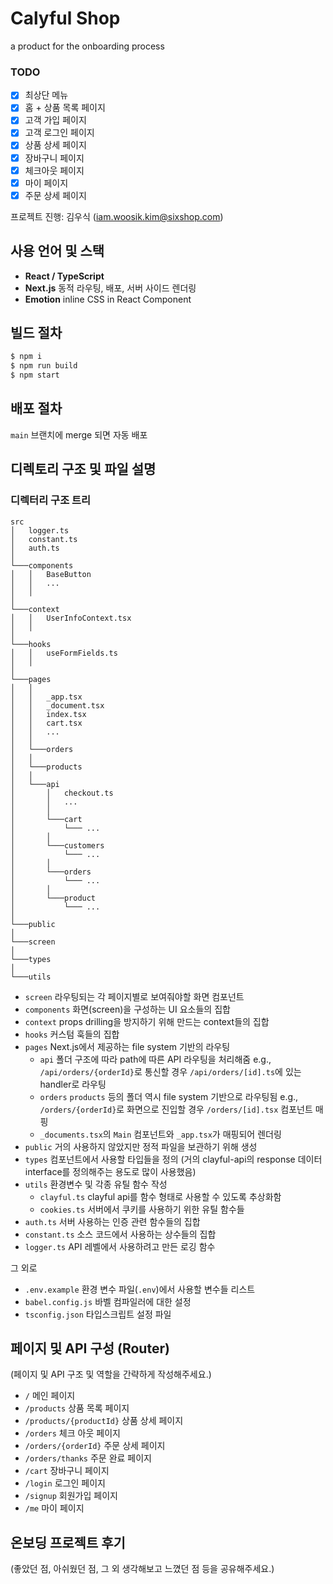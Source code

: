 # Calyful Shop
a product for the onboarding process

### TODO
- [x] 최상단 메뉴
- [x] 홈 + 상품 목록 페이지
- [x] 고객 가입 페이지
- [x] 고객 로그인 페이지
- [x] 상품 상세 페이지
- [x] 장바구니 페이지 
- [x] 체크아웃 페이지
- [x] 마이 페이지
- [x] 주문 상세 페이지

프로젝트 진행: 김우식 (iam.woosik.kim@sixshop.com)


## 사용 언어 및 스택

- **React / TypeScript**
- **Next.js** 동적 라우팅, 배포, 서버 사이드 렌더링
- **Emotion** inline CSS in React Component

## 빌드 절차


```sh
$ npm i
$ npm run build
$ npm start
```


## 배포 절차


`main` 브랜치에 merge 되면 자동 배포


## 디렉토리 구조 및 파일 설명

### 디렉터리 구조 트리
```
src
│   logger.ts
│   constant.ts
│   auth.ts
│
└───components
│   │   BaseButton
│   │   ...
│   │
│   
└───context
│   │   UserInfoContext.tsx
│   │
│   
└───hooks
│   │   useFormFields.ts
│   │
│   
└───pages
│   │   
│   │   _app.tsx
│   │   _document.tsx
│   │   index.tsx
│   │   cart.tsx
│   │   ...
│   │
│   └───orders
│   │
│   └───products
│   │
│   └───api
│       │   checkout.ts
│       │   ...
│       │
│       └───cart
│           └─── ...
│       │
│       └───customers
│           └─── ...
│       │
│       └───orders
│           └─── ...
│       │
│       └───product
│           └─── ...
│      
└───public
│       
└───screen
│       
└───types
│       
└───utils
```

- `screen` 라우팅되는 각 페이지별로 보여줘야할 화면 컴포넌트
- `components` 화면(screen)을 구성하는 UI 요소들의 집합
- `context` props drilling을 방지하기 위해 만드는 context들의 집합
- `hooks` 커스텀 훅들의 집합
- `pages` Next.js에서 제공하는 file system 기반의 라우팅
  - `api` 폴더 구조에 따라 path에 따른 API 라우팅을 처리해줌 
  e.g., `/api/orders/{orderId}`로 통신할 경우 `/api/orders/[id].ts`에 있는 handler로 라우팅
  - `orders` `products` 등의 폴더 역시 file system 기반으로 라우팅됨
  e.g., `/orders/{orderId}`로 화면으로 진입할 경우 `/orders/[id].tsx` 컴포넌트 매핑
  - `_documents.tsx`의 `Main` 컴포넌트와 `_app.tsx`가 매핑되어 렌더링
- `public` 거의 사용하지 않았지만 정적 파일을 보관하기 위해 생성
- `types` 컴포넌트에서 사용할 타입들을 정의 (거의 clayful-api의 response 데이터 interface를 정의해주는 용도로 많이 사용했음)
- `utils` 환경변수 및 각종 유틸 함수 작성
  - `clayful.ts` clayful api를 함수 형태로 사용할 수 있도록 추상화함
  - `cookies.ts` 서버에서 쿠키를 사용하기 위한 유틸 함수들
- `auth.ts` 서버 사용하는 인증 관련 함수들의 집합
- `constant.ts` 소스 코드에서 사용하는 상수들의 집합
- `logger.ts` API 레벨에서 사용하려고 만든 로깅 함수

그 외로
- `.env.example` 환경 변수 파일(`.env`)에서 사용할 변수들 리스트
- `babel.config.js` 바벨 컴파일러에 대한 설정
- `tsconfig.json` 타입스크립트 설정 파일

## 페이지 및 API 구성 (Router)

(페이지 및 API 구조 및 역할을 간략하게 작성해주세요.)

- `/` 메인 페이지
- `/products` 상품 목록 페이지
- `/products/{productId}` 상품 상세 페이지
- `/orders` 체크 아웃 페이지
- `/orders/{orderId}` 주문 상세 페이지
- `/orders/thanks` 주문 완료 페이지
- `/cart` 장바구니 페이지
- `/login` 로그인 페이지
- `/signup` 회원가입 페이지
- `/me` 마이 페이지

## 온보딩 프로젝트 후기

(좋았던 점, 아쉬웠던 점, 그 외 생각해보고 느꼈던 점 등을 공유해주세요.)